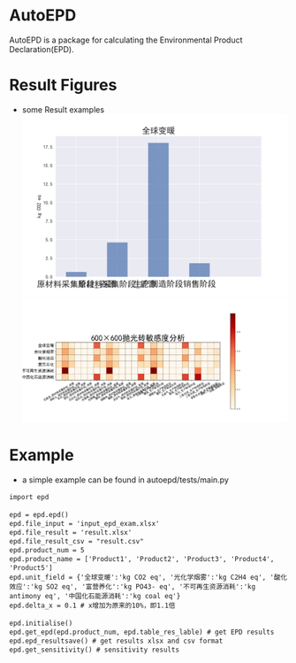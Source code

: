 # AutoEPD
AutoEPD is a package for calculating the Environmental Product Declaration(EPD).


# Result Figures
- some Result examples
![image](https://github.com/Jakkwj/autoepd/blob/master/results/EPD-GWP.jpg)
![image](https://github.com/Jakkwj/autoepd/blob/master/results/sensitivity.png)

# Example
- a simple example can be found in autoepd/tests/main.py

```{python}
import epd

epd = epd.epd()
epd.file_input = 'input_epd_exam.xlsx'
epd.file_result = 'result.xlsx'
epd.file_result_csv = "result.csv"
epd.product_num = 5
epd.product_name = ['Product1', 'Product2', 'Product3', 'Product4', 'Product5']
epd.unit_field = {'全球变暖':'kg CO2 eq', '光化学烟雾':'kg C2H4 eq', '酸化效应':'kg SO2 eq', '富营养化':'kg PO43- eq', '不可再生资源消耗':'kg antimony eq', '中国化石能源消耗':'kg coal eq'}
epd.delta_x = 0.1 # x增加为原来的10%，即1.1倍

epd.initialise()
epd.get_epd(epd.product_num, epd.table_res_lable) # get EPD results
epd.epd_resultsave() # get results xlsx and csv format
epd.get_sensitivity() # sensitivity results

```